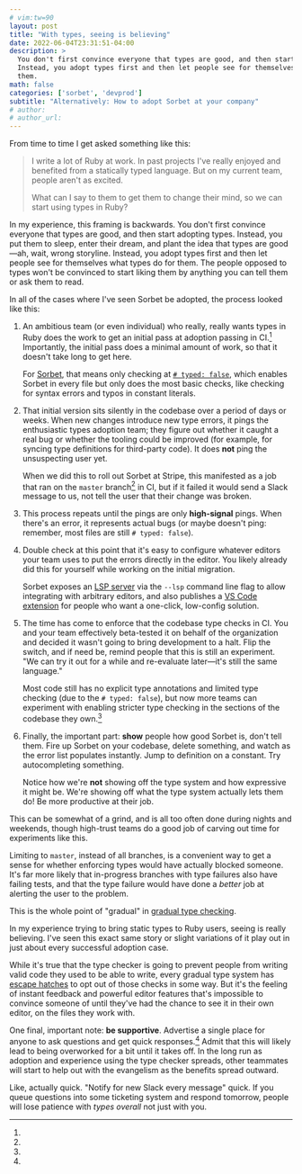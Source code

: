 ```yaml
---
# vim:tw=90
layout: post
title: "With types, seeing is believing"
date: 2022-06-04T23:31:51-04:00
description: >
  You don't first convince everyone that types are good, and then start adopting types.
  Instead, you adopt types first and then let people see for themselves what types do for
  them.
math: false
categories: ['sorbet', 'devprod']
subtitle: "Alternatively: How to adopt Sorbet at your company"
# author:
# author_url:
---
```


From time to time I get asked something like this:

> I write a lot of Ruby at work. In past projects I've really enjoyed and benefited from
> a statically typed language. But on my current team, people aren't as excited.
>
> What can I say to them to get them to change their mind, so we can start using types in
> Ruby?

In my experience, this framing is backwards. You don't first convince everyone that types
are good, and then start adopting types. Instead, you put them to sleep, enter their
dream, and plant the idea that types are good—ah, wait, wrong storyline. Instead, you adopt
types first and then let people see for themselves what types do for them. The people
opposed to types won't be convinced to start liking them by anything you can tell them or
ask them to read.

<!-- more -->

In all of the cases where I've seen Sorbet be adopted, the process looked like
this:

1. An ambitious team (or even individual) who really, really wants types in Ruby does the
   work to get an initial pass at adoption passing in CI.[^grind] Importantly, the initial
   pass does a minimal amount of work, so that it doesn't take long to get here.

   For [Sorbet], that means only checking at [`# typed: false`], which enables Sorbet in
   every file but only does the most basic checks, like checking for syntax errors and
   typos in constant literals.

1. That initial version sits silently in the codebase over a period of days or weeks. When
   new changes introduce new type errors, it pings the enthusiastic types adoption team;
   they figure out whether it caught a real bug or whether the tooling could be improved
   (for example, for syncing type definitions for third-party code). It does **not** ping
   the unsuspecting user yet.

   When we did this to roll out Sorbet at Stripe, this manifested as a job that ran on the
   `master` branch[^master] in CI, but if it failed it would send a Slack message to us,
   not tell the user that their change was broken.

1. This process repeats until the pings are only **high-signal** pings. When there's an
   error, it represents actual bugs (or maybe doesn't ping: remember, most files are still
   `# typed: false`).

1. Double check at this point that it's easy to configure whatever editors your team uses
   to put the errors directly in the editor. You likely already did this for yourself
   while working on the initial migration.

   Sorbet exposes an [LSP server] via the `--lsp` command line flag to allow integrating
   with arbitrary editors, and also publishes a [VS Code extension] for people who want a
   one-click, low-config solution.

1. The time has come to enforce that the codebase type checks in CI. You and your team
   effectively beta-tested it on behalf of the organization and decided it wasn't going to
   bring development to a halt. Flip the switch, and if need be, remind people that this
   is still an experiment. "We can try it out for a while and re-evaluate later—it's still
   the same language."

   Most code still has no explicit type annotations and limited type checking (due to the
   `# typed: false`), but now more teams can experiment with enabling stricter type
   checking in the sections of the codebase they own.[^gradual]

1. Finally, the important part: **show** people how good Sorbet is, don't tell them. Fire
   up Sorbet on your codebase, delete something, and watch as the error list populates
   instantly. Jump to definition on a constant. Try autocompleting something.

   Notice how we're **not** showing off the type system and how expressive it might
   be. We're showing off what the type system actually lets them do! Be more productive at
   their job.

[^grind]:
  This can be somewhat of a grind, and is all too often done during nights and weekends,
  though high-trust teams do a good job of carving out time for experiments like this.

[^master]:
  Limiting to `master`, instead of all branches, is a convenient way to get a sense for
  whether enforcing types would have actually blocked someone. It's far more likely that
  in-progress branches with type failures also have failing tests, and that the type
  failure would have done a _better_ job at alerting the user to the problem.

[^gradual]:
  This is the whole point of "gradual" in [gradual type checking].

In my experience trying to bring static types to Ruby users, seeing is really believing.
I've seen this exact same story or slight variations of it play out in just about
every successful adoption case.

While it's true that the type checker is going to prevent people from writing valid code
they used to be able to write, every gradual type system has [escape hatches] to opt out
of those checks in some way. But it's the feeling of instant feedback and powerful editor
features that's impossible to convince someone of until they've had the chance to see it
in their own editor, on the files they work with.

One final, important note: **be supportive**. Advertise a single place for anyone to ask
questions and get quick responses.[^quick] Admit that this will likely lead to being
overworked for a bit until it takes off. In the long run as adoption and experience using
the type checker spreads, other teammates will start to help out with the evangelism as
the benefits spread outward.

[^quick]:
  Like, actually quick. "Notify for new Slack every message" quick. If you queue questions
  into some ticketing system and respond tomorrow, people will lose patience with _types
  overall_ not just with you.

[Sorbet]: https://sorbet.org
[`# typed: false`]: https://sorbet.org/docs/static#file-level-granularity-strictness-levels
[LSP Server]: https://microsoft.github.io/language-server-protocol/
[VS Code extension]: https://sorbet.org/docs/vscode
[gradual type checking]: https://sorbet.org/docs/gradual
[escape hatches]: https://sorbet.org/docs/troubleshooting#escape-hatches

